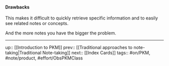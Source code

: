 
#### Drawbacks

This makes it difficult to quickly retrieve specific information and to easily see related notes or concepts.

And the more notes you have the bigger the problem.

---
up:: [[Introduction to PKM]]
prev:: [[Traditional approaches to note-taking|Traditional Note-taking]]
next:: [[Index Cards]]
tags:: #on/PKM, #note/product, #effort/ObsPKMClass
